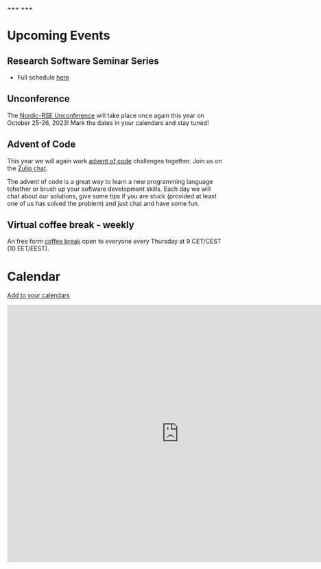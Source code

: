 +++
+++

# Upcoming Events

## Research Software Seminar Series

- Full schedule [here](/events/seminar-series)

## Unconference

The [Nordic-RSE Unconference](/events/2023-online-unconference/) will take place once again this year on October 25-26, 2023! Mark the dates in your calendars and stay tuned! 

## Advent of Code

This year we will again work
[advent of code](https://adventofcode.com/)
challenges together. Join us on the [Zulip chat](https://coderefinery.zulipchat.com/#narrow/stream/305975-Advent-of.20Code).

The advent of code is a great way to learn a new programming language tohether
or brush up your software development skills. Each day we will chat about our
solutions, give some tips if you are stuck (provided at least one of us has
solved the problem) and just chat and have some fun.

## Virtual coffee break - weekly

An free form [coffee break](/events/coffeebreak/#weekly-virtual-coffee-break)
open to everyone every Thursday at 9 CET/CEST (10 EET/EEST).

# Calendar

[Add to your calendars](https://nordic-rse.org/calendar/)

<iframe src="https://calendar.google.com/calendar/embed?src=7uqhsl56ltsvefk2vsmo6kthssbldh26%40import.calendar.google.com&ctz=Europe%2FHelsinki" style="border: 0" width="800" height="600" frameborder="0" scrolling="no"></iframe>
